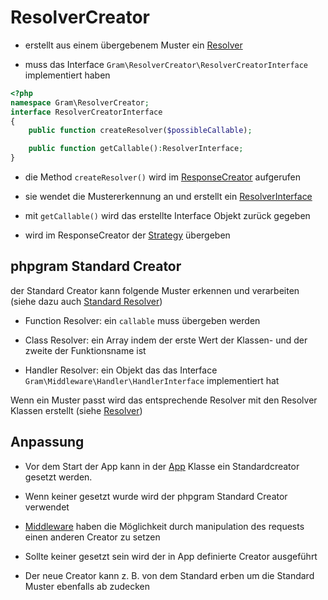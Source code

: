 # ResolverCreator

- erstellt aus einem übergebenem Muster ein [Resolver](../Resolver/index.md)

- muss das Interface ``Gram\ResolverCreator\ResolverCreatorInterface`` implementiert haben

````php
<?php
namespace Gram\ResolverCreator;
interface ResolverCreatorInterface
{
	public function createResolver($possibleCallable);

	public function getCallable():ResolverInterface;
}
````

- die Method ``createResolver()`` wird im [ResponseCreator](../Middleware/responsehandle.md) aufgerufen

- sie wendet die Mustererkennung an und erstellt ein [ResolverInterface](../Resolver/index.md)

- mit ``getCallable()`` wird das erstellte Interface Objekt zurück gegeben

- wird im ResponseCreator der [Strategy](../Strategy/index.md) übergeben

## phpgram Standard Creator

der Standard Creator kann folgende Muster erkennen und verarbeiten (siehe dazu auch [Standard Resolver](../Resolver/index.md))

- Function Resolver: ein ``callable`` muss übergeben werden

- Class Resolver: ein Array indem der erste Wert der Klassen- und der zweite der Funktionsname ist

- Handler Resolver: ein Objekt das das Interface ``Gram\Middleware\Handler\HandlerInterface`` implementiert hat

Wenn ein Muster passt wird das entsprechende Resolver mit den Resolver Klassen erstellt (siehe [Resolver](../Resolver/index.md))


## Anpassung

- Vor dem Start der App kann in der [App](../App/index.md) Klasse ein Standardcreator gesetzt werden.

- Wenn keiner gesetzt wurde wird der phpgram Standard Creator verwendet

- [Middleware](../Middleware/index.md) haben die Möglichkeit durch manipulation des requests einen anderen Creator zu setzen

- Sollte keiner gesetzt sein wird der in App definierte Creator ausgeführt

- Der neue Creator kann z. B. von dem Standard erben um die Standard Muster ebenfalls ab zudecken
